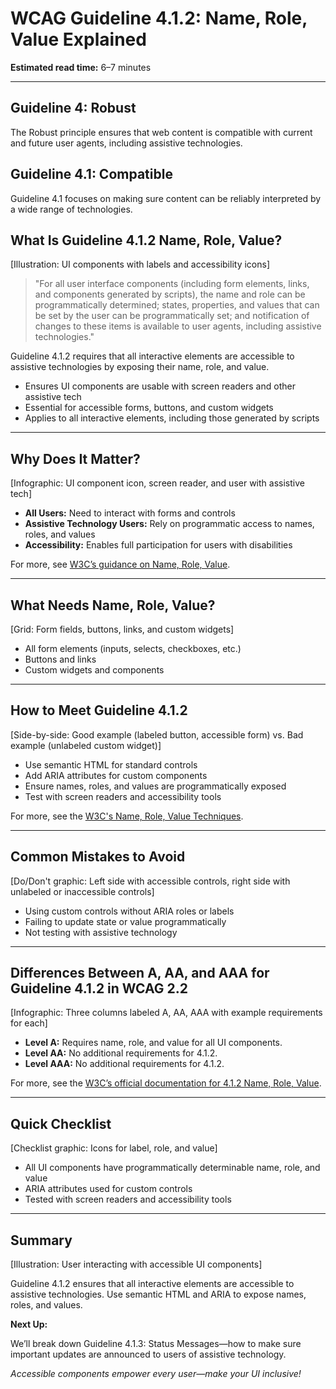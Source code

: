 <!--
title: WCAG Guideline 4.1.2: Name, Role, Value Explained
series: Making the Web Accessible for All
description: A practical guide to WCAG Guideline 4.1.2 (Name, Role, Value)—what it means, why it matters, and how to make sure user interface components are accessible to assistive technologies.
keywords: wcag 4.1.2, name role value, accessibility, web standards, assistive technology, user experience
image: wcag-4-1-2-name-role-value.png
imageAlt: Illustration of UI components with labels and accessibility icons
-->

# **WCAG Guideline 4.1.2: Name, Role, Value Explained**

**Estimated read time:** 6–7 minutes

---

## **Guideline 4: Robust**

The Robust principle ensures that web content is compatible with current and future user agents, including assistive technologies.

## **Guideline 4.1: Compatible**

Guideline 4.1 focuses on making sure content can be reliably interpreted by a wide range of technologies.

## **What Is Guideline 4.1.2 Name, Role, Value?**

[Illustration: UI components with labels and accessibility icons]

> "For all user interface components (including form elements, links, and components generated by scripts), the name and role can be programmatically determined; states, properties, and values that can be set by the user can be programmatically set; and notification of changes to these items is available to user agents, including assistive technologies."

Guideline 4.1.2 requires that all interactive elements are accessible to assistive technologies by exposing their name, role, and value.

- Ensures UI components are usable with screen readers and other assistive tech
- Essential for accessible forms, buttons, and custom widgets
- Applies to all interactive elements, including those generated by scripts

---

## **Why Does It Matter?**

[Infographic: UI component icon, screen reader, and user with assistive tech]

- **All Users:** Need to interact with forms and controls
- **Assistive Technology Users:** Rely on programmatic access to names, roles, and values
- **Accessibility:** Enables full participation for users with disabilities

For more, see [W3C’s guidance on Name, Role, Value](https://www.w3.org/WAI/WCAG22/Understanding/name-role-value.html).

---

## **What Needs Name, Role, Value?**

[Grid: Form fields, buttons, links, and custom widgets]

- All form elements (inputs, selects, checkboxes, etc.)
- Buttons and links
- Custom widgets and components

---

## **How to Meet Guideline 4.1.2**

[Side-by-side: Good example (labeled button, accessible form) vs. Bad example (unlabeled custom widget)]

- Use semantic HTML for standard controls
- Add ARIA attributes for custom components
- Ensure names, roles, and values are programmatically exposed
- Test with screen readers and accessibility tools

For more, see the [W3C's Name, Role, Value Techniques](https://www.w3.org/WAI/WCAG22/Techniques/aria/ARIA1).

---

## **Common Mistakes to Avoid**

[Do/Don't graphic: Left side with accessible controls, right side with unlabeled or inaccessible controls]

- Using custom controls without ARIA roles or labels
- Failing to update state or value programmatically
- Not testing with assistive technology

---

## **Differences Between A, AA, and AAA for Guideline 4.1.2 in WCAG 2.2**

[Infographic: Three columns labeled A, AA, AAA with example requirements for each]

- **Level A:** Requires name, role, and value for all UI components.
- **Level AA:** No additional requirements for 4.1.2.
- **Level AAA:** No additional requirements for 4.1.2.

For more, see the [W3C’s official documentation for 4.1.2 Name, Role, Value](https://www.w3.org/WAI/WCAG22/Understanding/name-role-value.html).

---

## **Quick Checklist**

[Checklist graphic: Icons for label, role, and value]

- All UI components have programmatically determinable name, role, and value
- ARIA attributes used for custom controls
- Tested with screen readers and accessibility tools

---

## **Summary**

[Illustration: User interacting with accessible UI components]

Guideline 4.1.2 ensures that all interactive elements are accessible to assistive technologies. Use semantic HTML and ARIA to expose names, roles, and values.

**Next Up:**

We’ll break down Guideline 4.1.3: Status Messages—how to make sure important updates are announced to users of assistive technology.

*Accessible components empower every user—make your UI inclusive!*
